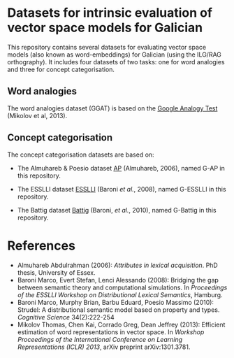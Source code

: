 # Datasets for intrinsic evaluation of vector space models for Galician

This repository contains several datasets for evaluating vector space models (also known as word-embeddings) for Galician (using the ILG/RAG orthography). It includes four datasets of two tasks: one for word analogies and three for concept categorisation.

## Word analogies
The word analogies dataset (GGAT) is based on the [Google Analogy Test](http://download.tensorflow.org/data/questions-words.txt) (Mikolov et al, 2013).

## Concept categorisation
The concept categorisation datasets are based on:

* The Almuhareb & Poesio dataset [AP](https://github.com/vecto-ai/word-benchmarks/blob/master/word-categorization/monolingual/en/ap.csv) (Almuhareb, 2006), named G-AP in this repository.

* The ESSLLI dataset [ESSLLI](https://github.com/vecto-ai/word-benchmarks/blob/master/word-categorization/monolingual/en/essli-2008.csv) (Baroni _et al._, 2008), named G-ESSLLI in this repository.

* The Battig dataset [Battig](https://github.com/vecto-ai/word-benchmarks/blob/master/word-categorization/monolingual/en/battig.csv) (Baroni, _et al._, 2010), named G-Battig in this repository.

# References
* Almuhareb ‪Abdulrahman (2006): _Attributes in lexical acquisition_. PhD thesis, University of Essex.
* Baroni Marco, Evert Stefan, Lenci Alessando (2008): Bridging the gap between semantic theory and computational simulations. In _Proceedings of the ESSLLI Workshop on Distributional Lexical Semantics_, Hamburg.
* Baroni Marco, Murphy Brian, Barbu Eduard, Poesio Massimo (2010): Strudel: A distributional semantic model based on property and types. _Cognitive Science_ 34(2):222-254
* Mikolov Thomas, Chen Kai, Corrado Greg, Dean Jeffrey (2013): Efficient estimation of word representations in vector space. In _Workshop Proceedings of the International Conference on Learning Representations (ICLR) 2013_, arXiv preprint arXiv:1301.3781.
